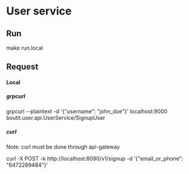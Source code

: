 # User service

## Run

make run.local

## Request

#### Local

##### grpcurl

grpcurl --plaintext -d '{"username": "john_doe"}' localhost:9000 boutit.user.api.UserService/SignupUser

##### curl

Note: curl must be done through api-gateway

curl -X POST -k http://localhost:8090/v1/signup -d '{"email_or_phone": "6472289484"}'
